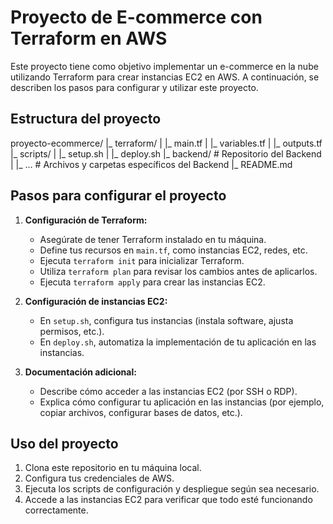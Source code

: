 # Proyecto de E-commerce con Terraform en AWS

Este proyecto tiene como objetivo implementar un e-commerce en la nube utilizando Terraform para crear instancias EC2 en AWS. A continuación, se describen los pasos para configurar y utilizar este proyecto.

## Estructura del proyecto

proyecto-ecommerce/ |_ terraform/ | |_ main.tf | |_ variables.tf | |_ outputs.tf |_ scripts/ | |_ setup.sh | |_ deploy.sh |_ backend/ # Repositorio del Backend | |_ … # Archivos y carpetas específicos del Backend |_ README.md

## Pasos para configurar el proyecto

1. **Configuración de Terraform:**
   - Asegúrate de tener Terraform instalado en tu máquina.
   - Define tus recursos en `main.tf`, como instancias EC2, redes, etc.
   - Ejecuta `terraform init` para inicializar Terraform.
   - Utiliza `terraform plan` para revisar los cambios antes de aplicarlos.
   - Ejecuta `terraform apply` para crear las instancias EC2.

2. **Configuración de instancias EC2:**
   - En `setup.sh`, configura tus instancias (instala software, ajusta permisos, etc.).
   - En `deploy.sh`, automatiza la implementación de tu aplicación en las instancias.

3. **Documentación adicional:**
   - Describe cómo acceder a las instancias EC2 (por SSH o RDP).
   - Explica cómo configurar tu aplicación en las instancias (por ejemplo, copiar archivos, configurar bases de datos, etc.).

## Uso del proyecto

1. Clona este repositorio en tu máquina local.
2. Configura tus credenciales de AWS.
3. Ejecuta los scripts de configuración y despliegue según sea necesario.
4. Accede a las instancias EC2 para verificar que todo esté funcionando correctamente.


